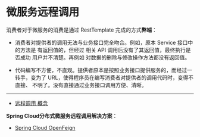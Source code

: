 # 微服务远程调用

消费者对于微服务的消费是通过 RestTemplate 完成的方式**弊端**： 

- 消费者对提供者的调用无法与业务接口完全吻合。例如，原本 Service 接口中的方法是 有返回值的，但经过 相关 API 调用后没有了其返回值，最终执行是否成功 用户并不清楚。再例如 对数据的删除与修改操作方法都没有返回值。


- 代码编写不方便，不直观。提供者原本是按照业务接口提供服务的，而经过一转手，变为了 URL，使得程序员在编写消费者对提供者的调用代码时，变得不直接、 不明了。没有直接通过业务接口调用方便、清晰。

****

- [远程调用 概念](Introduce/README.md)

**Spring Cloud分布式微服务远程调用解决方案**：

- [Spring Cloud OpenFeign](../../SpringCloud/OpenFeign/README.md)